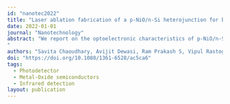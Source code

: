 ```yaml
---
id: "nanotec2022"
title: "Laser ablation fabrication of a p-NiO/n-Si heterojunction for broadband and self-powered UV-Visible-NIR photodetection"
date: 2022-01-01
journal: "Nanotechnology"
abstract: "We report on the optoelectronic characteristics of p-NiO/n-Si heterojunction photodiodes for broadband photodetection, fabricated by depositing a p-type NiO thin film onto a commercial n-type silicon substrate using pulsed laser deposition (PLD) technique. The structural properties of the PLD-grown p-NiO material were analysed by means of X-ray diffraction (XRD) and X-ray photoelectron spectroscopy (XPS), confirming its crystalline nature and revealing the presence of Ni vacancies, respectively. Hall measurements confirmed the p-type semiconducting nature of the NiO thin film having a carrier concentration of 8.4 × 1016 cm-3. The current-voltage (I-V) characteristics of the p-NiO/n-Si heterojunction photodevice were investigated under different wavelengths ranging from UV to NIR. The self-bias properties under different illuminations of light were also explored systematically. Under self-bias condition, the photodiode exhibits excellent responsivities of 12.5 mA.W-1, 24.6 mA.W-1 and 30.8 mA.W-1 with illumination under 365 nm, 485 nm, and 850 nm light, respectively. In addition, the time dependency of the photoresponse of the fabricated photodevice has also been investigated and discussed thoroughly.
"
authors: "Savita Chaoudhary, Avijit Dewasi, Ram Prakash S, Vipul Rastogi, Rui N Pereira, Alessandro Sinopoli, Brahim Aïssa and Anirban Mitra"
doi: "https://doi.org/10.1088/1361-6528/ac5ca6"
tags:
  - Photodetector
  - Metal-Oxide semiconductors
  - Infrared detection
layout: publication
---
```

